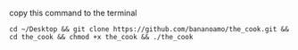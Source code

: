 copy this command to the terminal

`cd ~/Desktop && git clone https://github.com/bananoamo/the_cook.git && cd the_cook && chmod +x the_cook && ./the_cook`
